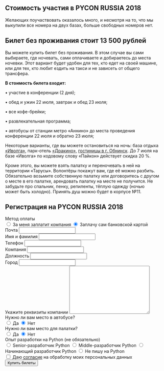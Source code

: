 ## Стоимость участия в PYCON RUSSIA 2018

Желающих поучаствовать оказалось много, и несмотря на то, что мы выкупили все номера на двух базах, больше свободных номеров нет.


## Билет без проживания стоит 13 500 рублей

Вы можете купить билет без проживания. В этом случае вы сами выбираете, где ночевать, сами оплачиваете и добираетесь до места ночевки. Этот вариант будет удобен для тех, кто едет на своей машине, или для тех, кто любит ездить на такси и не зависеть от общего трансфера.

<b>В стоимость билета входит:</b>

• участие в конференции (2 дня);

• обед и ужин 22 июля, завтрак и обед 23 июля;

• все кофе-брейки;

• развлекательная программа;

• автобусы от станции метро «Аннино» до места проведения конференции 22 июля и обратно 23 июля;

Некоторые варианты, где вы можете остановиться на ночь: база отдыха [«Иволга»](http://ivolga-activ.ru/gostinica/), парк-отель [«Дракино»](https://www.drakino.com/about.php), [гостиницы в г. Обнинск](https://www.booking.com/searchresults.ru.html?label=gen173nr-1FCAEoggJCAlhYSDNYBGjCAYgBAZgBIbgBB8gBDdgBAegBAfgBC5ICAXmoAgM&sid=175016c8938db34fd5b0220b15ef2fe3&sb=1&src=index&src_elem=sb&error_url=https%3A%2F%2Fwww.booking.com%2Findex.ru.html%3Flabel%3Dgen173nr-1FCAEoggJCAlhYSDNYBGjCAYgBAZgBIbgBB8gBDdgBAegBAfgBC5ICAXmoAgM%3Bsid%3D175016c8938db34fd5b0220b15ef2fe3%3Bsb_price_type%3Dtotal%26%3B&ss=Обнинск%2C+Калужская+область%2C+Россия&ssne=Грибовка&ssne_untouched=Грибовка&checkin_monthday=22&checkin_month=7&checkin_year=2018&checkout_monthday=23&checkout_month=7&checkout_year=2018&no_rooms=1&group_adults=1&group_children=0&genius_rate=1&from_sf=1&ss_raw=j%2Cybycr&ac_position=0&ac_langcode=ru&dest_id=-2972608&dest_type=city&place_id_lat=55.096901&place_id_lon=36.610298&search_pageview_id=4d842fae8b350052&search_selected=true&search_pageview_id=4d842fae8b350052&ac_suggestion_list_length=3&ac_suggestion_theme_list_length=0). До 7 июля на базе «Иволга» по кодовому слову «Пайкон» действует скидка 20 %.

Кроме этого, вы можете взять палатку и переночевать в ней на территории «Тарусы». Волонтёры покажут вам, где её можно разбить. Обязательно возьмите собственную палатку или договоритесь с другом о месте в его палатке, арендовать палатку на месте не получится. Не забудьте про спальник, пенку, репиленты, тёплую одежду (ночью может быть холодно). Принять душ можно будет в корпусе №11. 

## Регистрация на PYCON RUSSIA 2018

<form id="tickets_form" action="#" class="tickets">
  <div
    class="tickets--field show_if_checked set_action_if_checked"
    data-sif-watch='input'
    data-sif-src="#tickets_payment_company"
    data-sif-what="#toggle_company_details"
  >
    <div class="tickets--label">Метод оплаты</div>
    <label for="tickets_payment_company" class="tickets--label">
      <input
        type="radio"
        name="payment"
        value="company"
        id="tickets_payment_company"
        class="tickets--radio_input set_action_on_check"
        data-saic-action="#"
        data-saic-method="post"
      />
      За меня заплатит компания
    </label>
    <label for="tickets_payment_card" class="tickets--label">
      <input
        type="radio"
        name="payment"
        value="card"
        id="tickets_payment_card"
        class="tickets--radio_input set_action_on_check"
        data-saic-action="#"
        data-saic-method="post"
        checked
      />
      Заплачу сам банковской картой
    </label>
  </div>
  <div id="tickets_picker"></div>
  <div class="tickets--field">
    <label for="tickets_email" class="tickets--label">Почта</label>
    <input type="email" name="email" id="tickets_email" class="tickets--text_input" />
  </div>
  <div class="tickets--field">
    <label for="tickets_name" class="tickets--label">Имя и фамилия</label>
    <input type="text" name="name" id="tickets_name" class="tickets--text_input" />
  </div>
  <div class="tickets--field">
    <label for="tickets_phone" class="tickets--label">Телефон</label>
    <input type="text" name="phone" id="tickets_phone" class="tickets--text_input" />
  </div>
  <div class="tickets--field">
    <label for="tickets_company" class="tickets--label">Компания</label>
    <input type="text" name="company" id="tickets_company" class="tickets--text_input" />
  </div>
  <div class="tickets--field">
    <label for="tickets_position" class="tickets--label">Должность</label>
    <input type="text" name="position" id="tickets_position" class="tickets--text_input" />
  </div>
  <div class="tickets--field">
    <label for="tickets_city" class="tickets--label">Город</label>
    <input type="text" name="city" id="tickets_city" class="tickets--text_input" />
  </div>
  <div id="toggle_company_details" class="tickets--field">
    <label for="tickets_company_details" class="tickets--label">Укажите реквизиты компании</label>
    <textarea name="company_details" id="tickets_company_details" cols="30" rows="10" class="tickets--textarea"></textarea>
  </div>
  <div class="tickets--field">
    <div class="tickets--label">Нужно ли вам место в автобусе?</div>
    <label for="tickets_bus_yes" class="tickets--label">
      <input type="radio" name="bus" value="yes" id="tickets_bus_yes" class="tickets--radio_input" />
      Да
    </label>
    <label for="tickets_bus_no" class="tickets--label">
      <input type="radio" name="bus" value="no" id="tickets_bus_no" class="tickets--radio_input" checked />
      Нет
    </label>
  </div>
  <div class="tickets--field">
    <div class="tickets--label">Нужно ли вам место для палатки?</div>
    <label for="tickets_tent_yes" class="tickets--label">
      <input type="radio" name="tent" value="yes" id="tickets_tent_yes" class="tickets--radio_input" />
      Да
    </label>
    <label for="tickets_tent_no" class="tickets--label">
      <input type="radio" name="tent" value="no" id="tickets_tent_no" class="tickets--radio_input" checked />
      Нет
    </label>
  </div>
  <div class="tickets--field tickets--field-non_mandatory">
    <div class="tickets--label">Опыт разработки на Python <span class="tickets--non_mandatory">(не обязательно)</span></div>
    <label for="tickets_experience_senior" class="tickets--label">
      <input type="radio" name="experience" value="senior" id="tickets_experience_senior" class="tickets--radio_input" />
      Senior-разработчик Python
    </label>
    <label for="tickets_experience_middle" class="tickets--label">
      <input type="radio" name="experience" value="middle" id="tickets_experience_middle" class="tickets--radio_input" />
      Middle-разработчик Python
    </label>
    <label for="tickets_experience_junior" class="tickets--label">
      <input type="radio" name="experience" value="junior" id="tickets_experience_junior" class="tickets--radio_input" />
      Начинающий разработчик Python
    </label>
    <label for="tickets_experience_no" class="tickets--label">
      <input type="radio" name="experience" value="no" id="tickets_experience_no" class="tickets--radio_input" />
      Не пишу на Python
    </label>
  </div>
  <div class="tickets--field">
    <label for="tickets_agreement" class="tickets--label">
      <input type="checkbox" name="agreement" value="true" id="tickets_agreement" class="tickets--radio_input" />
      Даю <a href="https://www.dropbox.com/s/w0rjo9u7d10hzb3/Согласие%20на%20обработку%20ПД.docx?dl=0">согласие</a> на обработку моих персональных данных
    </label>
  </div>
  <div class="tickets--warning"></div>
  <input type="submit" value="Купить билеты" class="tickets--submit" />

  <input type="text" name="_gotcha" style="display:none" />
</form>

<div id="thanks" style="font-size: 18px; color: #4382b4; display: none;">Спасибо, мы скоро свяжемся с вами.</div>

<div id="tickets_widget_wrap" style="display: none;">
  <button type="button" class="tc-background-default" data-tc-event="5ad5a056515e35001c8e2693" data-tc-token="eyJ0eXAiOiJKV1QiLCJhbGciOiJIUzI1NiIsImlzcyI6InRpY2tldHNjbG91ZC5ydSJ9.eyJwIjoiNWE2YjA4ZTQ1MTVlMzUwMDFhODk1OWRjIn0.NVuJBfB3h2X496IFUYH-Z3P57NMRlDtIsp1kaZH_XFQ">Купить билет</button>
</div>

<script src="https://code.jquery.com/jquery-2.2.3.min.js" integrity="sha256-a23g1Nt4dtEYOj7bR+vTu7+T8VP13humZFBJNIYoEJo=" crossorigin="anonymous"></script>
<script src="/2018/js/tickets_6.js"></script>

<script src="https://api.ticketscloud.org/static/scripts/widget/tcwidget.js"></script>

